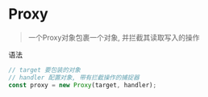 # Proxy
> 一个Proxy对象包裹一个对象, 并拦截其读取写入的操作

语法
```js
// target 要包装的对象
// handler 配置对象, 带有拦截操作的捕捉器
const proxy = new Proxy(target, handler);
```